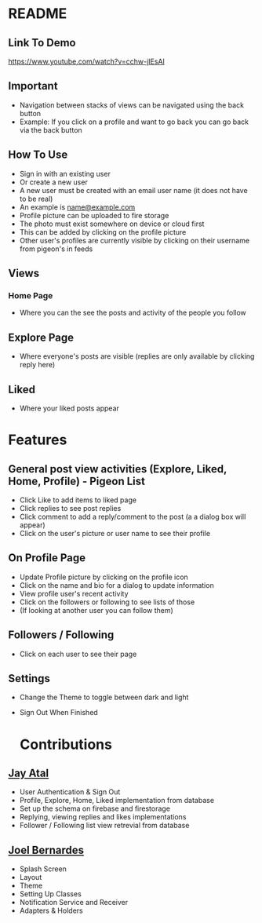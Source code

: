 # README

## Link To Demo
https://www.youtube.com/watch?v=cchw-jIEsAI

## Important
- Navigation between stacks of views can be navigated using the back button
- Example: If you click on a profile and want to go back you can go back via the back button


## How To Use
- Sign in with an existing user
- Or create a new user 
- A new user must be created with an email user name (it does not have to be real)
- An example is name@example.com
- Profile picture can be uploaded to fire storage 
- The photo must exist somewhere on device or cloud first
- This can be added by clicking on the profile picture
- Other user's profiles are currently visible by clicking on their username from pigeon's in feeds


## Views
### Home Page
- Where you can the see the posts and activity of the people you follow
## Explore Page
- Where everyone's posts are visible (replies are only available by clicking reply here)
## Liked 
- Where your liked posts appear

# Features
## General post view activities (Explore, Liked, Home, Profile) - Pigeon List
- Click Like to add items to liked page
- Click replies to see post replies
- Click comment to add a reply/comment to the post (a a dialog box will appear)
- Click on the user's picture or user name to see their profile


## On Profile Page
- Update Profile picture by clicking on the profile icon
- Click on the name and bio for a dialog to update information
- View profile user's recent activity
- Click on the followers or following to see lists of those
- (If looking at another user you can follow them)

## Followers / Following
- Click on each user to see their page
 
## Settings
- Change the Theme to toggle between dark and light
- Sign Out When Finished

  # Contributions
## [Jay Atal](https://github.com/Jay-Atal)
- User Authentication & Sign Out
- Profile, Explore, Home, Liked implementation from database
- Set up the schema on firebase and firestorage
- Replying, viewing replies and likes implementations
- Follower / Following list view retrevial from database


## [Joel Bernardes](https://github.com/JoelBernardes)
- Splash Screen
- Layout
- Theme
- Setting Up Classes
- Notification Service and Receiver
- Adapters & Holders
